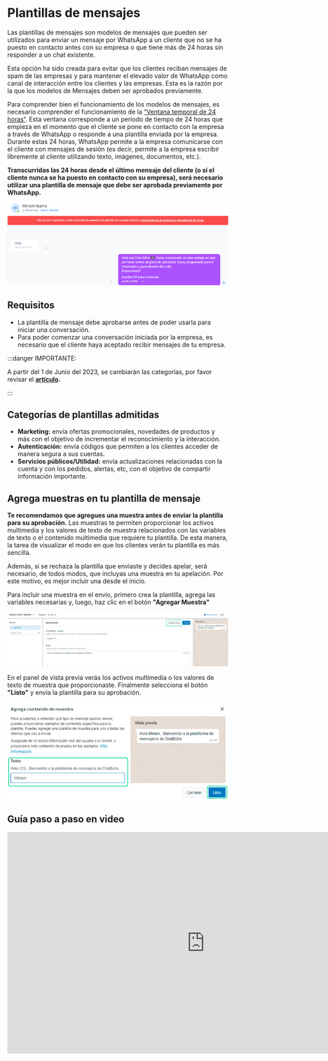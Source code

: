 # Plantillas de mensajes
Las plantillas de mensajes son modelos de mensajes que pueden ser utilizados para enviar un mensaje por WhatsApp a un cliente que no se ha puesto en contacto antes con su empresa o que tiene más de 24 horas sin responder a un chat existente.

Esta opción ha sido creada para evitar que los clientes reciban mensajes de spam de las empresas y para mantener el elevado valor de WhatsApp como canal de interacción entre los clientes y las empresas. Esta es la razón por la que los modelos de Mensajes deben ser aprobados previamente.

Para comprender bien el funcionamiento de los modelos de mensajes, es necesario comprender el funcionamiento de la [“Ventana temporal de 24 horas“](https://www.whatsapp.com/legal/business-policy/?lang=it). Esta ventana corresponde a un periodo de tiempo de 24 horas que empieza en el momento que el cliente se pone en contacto con la empresa a través de WhatsApp o responde a una plantilla enviada por la empresa. Durante estas 24 horas, WhatsApp permite a la empresa comunicarse con el cliente con mensajes de sesión (es decir, permite a la empresa escribir libremente al cliente utilizando texto, imágenes, documentos, etc.).

**Transcurridas las 24 horas desde el último mensaje del cliente (o si el cliente nunca se ha puesto en contacto con su empresa), será necesario utilizar una plantilla de mensaje que debe ser aprobada previamente por WhatsApp.**

![Alt text](img/Plantillas-de-mensajes-01.png)

## Requisitos
* La plantilla de mensaje debe aprobarse antes de poder usarla para iniciar una conversación.
* Para poder comenzar una conversación iniciada por la empresa, es necesario que el cliente haya aceptado recibir mensajes de tu empresa.

:::danger IMPORTANTE:

A partir del 1 de Junio del 2023, se cambiarán las categorías, por favor revisar el **[artículo](/docs/whatsapp-api-facebook/Actualizaciones-de-precios-basados%20-en-conversaciones-WhatsApp-API-a-partir-del-1-de-Abril-de-2023.md).**


:::

## Categorías de plantillas admitidas
* **Marketing:** envía ofertas promocionales, novedades de productos y más con el objetivo de incrementar el reconocimiento y la interacción.
* **Autenticación:** envía códigos que permiten a los clientes acceder de manera segura a sus cuentas.
* **Servicios públicos/Utilidad:** envía actualizaciones relacionadas con la cuenta y con los pedidos, alertas, etc, con el objetivo de compartir información importante.

## Agrega muestras en tu plantilla de mensaje
**Te recomendamos que agregues una muestra antes de enviar la plantilla para su aprobación.** Las muestras te permiten proporcionar los activos multimedia y los valores de texto de muestra relacionados con las variables de texto o el contenido multimedia que requiere tu plantilla. De esta manera, la tarea de visualizar el modo en que los clientes verán tu plantilla es más sencilla.

Además, si se rechaza la plantilla que enviaste y decides apelar, será necesario, de todos modos, que incluyas una muestra en tu apelación. Por este motivo, es mejor incluir una desde el inicio.

Para incluir una muestra en el envío, primero crea la plantilla, agrega las variables necesarias y, luego, haz clic en el botón **"Agregar Muestra"** 

![Alt text](img/Plantillas-de-mensajes-02.jpg)

En el panel de vista previa verás los activos multimedia o los valores de texto de muestra que proporcionaste. Finalmente selecciona el botón **"Listo"** y envia la plantilla para su aprobación.

![Alt text](img/Plantillas-de-mensajes-03.jpg)

## Guía paso a paso en video

<p><iframe width="900" height="505" src="https://www.youtube.com/embed/HdmZBUs1abc" title="YouTube video player" frameborder="0" allow="accelerometer; autoplay; clipboard-write; encrypted-media; gyroscope; picture-in-picture; web-share" allowfullscreen="allowfullscreen"></iframe></p>
